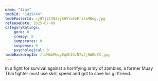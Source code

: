 ```yaml
---
name: "Ziam"
tmdbId: "1429744"
tmdbPosterId: /yHYj2t3NzsjkHVYa0bPri4sMBsg.jpg
releaseDate: 2025-07-09
categoryRatings:
    gore: 0
    creepy: 0
    jumpscares: 0
    suspense: 0
    psychological: 0
tmdbBackdropId: /tdMbbFhqyEqOK1QzNTvJjHWKbZX.jpg
---
```

In a fight for survival against a horrifying army of zombies, a former Muay Thai fighter must use skill, speed and grit to save his girlfriend.
